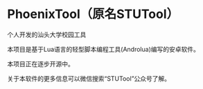 # PhoenixTool（原名STUTool）
个人开发的汕头大学校园工具

本项目是基于Lua语言的轻型脚本编程工具(Androlua)编写的安卓软件。

本项目正在逐步开源中。

关于本软件的更多信息可以微信搜索“STUTool”公众号了解。

